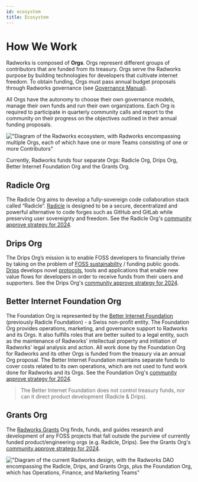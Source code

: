 ```yaml
---
id: ecosystem
title: Ecosystem
---
```


# How We Work

Radworks is composed of **Orgs**. Orgs represent different groups of contributors that are funded from its treasury. Orgs serve the Radworks purpose by building technologies for developers that cultivate internet freedom. To obtain funding, Orgs must pass annual budget proposals through Radworks governance (see [Governance Manual](https://github.com/radicle-foundation/radworks-governance/blob/main/manual.md)).

All Orgs have the autonomy to choose their own governance models, manage their own funds and run their own organizations. Each Org is required to participate in quarterly community calls and report to the community on their progress on the objectives  outlined in their annual funding proposals.

!["Diagram of the Radworks ecosystem, with Radworks encompassing multiple Orgs, each of which have one or more Teams consisting of one or more Contributors"](/img/radworks_ecosystem-overview-transparent.png)

Currently, Radworks funds four separate Orgs: Radicle Org, Drips Org, Better Internet Foundation Org and the Grants Org. 
## Radicle Org

The Radicle Org aims to develop a fully-sovereign code collaboration stack called “Radicle”.
[Radicle](https://radicle.xyz/) is designed to be a secure, decentralized and powerful alternative to code forges such
as GitHub and GitLab while preserving user sovereignty and freedom. See the Radicle Org's [community approve strategy for 2024](https://community.radworks.org/t/formal-review-rgp-18-radicle-org-proposal-2024/3421/4).

## Drips Org

The Drips Org’s mission is to enable FOSS developers to financially thrive by taking on the problem of [FOSS
sustainability](https://fosssustainability.com/) / funding public goods. [Drips](https://www.drips.network/) develops
novel [protocols](https://github.com/radicle-dev/drips-contracts), tools and applications that enable new value flows
for developers in order to receive funds from their users and supporters. See the Drips Org's [community approve strategy for 2024](https://community.radworks.org/t/formal-review-rgp-19-drips-org-proposal-2024/3422/2).

## Better Internet Foundation Org

The Foundation Org is represented by the [Better Internet Foundation](https://betterinternet.foundation/) (previously Radicle Foundation) - a Swiss non-profit entity. The Foundation Org provides operations, marketing, and governance support to Radworks and its Orgs. It also fulfills
roles that are better suited to a legal entity, such as the maintenance of Radworks' intellectual property and
initiation of Radworks' legal analysis and action. All work done by the Foundation Org for Radworks and its other Orgs is funded from the treasury via an annual Org proposal. The Better Internet Foundation maintains separate funds to cover costs related to its own operations, which are not used to fund work done for Radworks and its Orgs. See the Foundation Org's [community approve strategy for 2024](https://community.radworks.org/t/formal-review-rgp-21-foundation-org-proposal-2024/3420/3).

> The Better Internet Foundation does not control treasury funds, nor can it direct product development (Radicle & Drips).

## Grants Org

The [Radworks Grants](https://github.com/radicle-dev/radicle-grants) Org finds, funds, and guides research and
development of any FOSS projects that fall outside the purview of currently funded product/engineering orgs (e.g.
Radicle, Drips). See the Grants Org's [community approve strategy for 2024](https://community.radworks.org/t/formal-review-rgp-20-grants-org-proposal-2024-v2/3464).

!["Diagram of the current Radworks design, with the Radworks DAO encompassing the Radicle, Drips, and Grants Orgs, plus the Foundation Org, which has Operations, Finance, and Marketing Teams"](/img/radworks_org-design-transparent.png)
